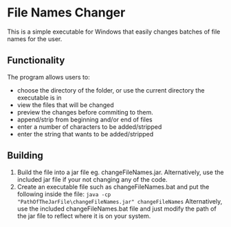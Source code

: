 # File Names Changer

This is a simple executable for Windows that easily changes batches of file names for the user.

## Functionality

The program allows users to:
- choose the directory of the folder, or use the current directory the executable is in
- view the files that will be changed
- preview the changes before commiting to them.
- append/strip from beginning and/or end of files
- enter a number of characters to be added/stripped
- enter the string that wants to be added/stripped

## Building
1. Build the file into a jar file eg. changeFileNames.jar. Alternatively, use the included jar file if your not changing any of the code.
2. Create an executable file such as changeFileNames.bat and put the following inside the file:
         ```
         java -cp "PathOfTheJarFile\changeFileNames.jar" changeFileNames
          ```
    Alternatively, use the included changeFileNames.bat file and just modify the path of the jar file to reflect where it is on your system.